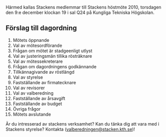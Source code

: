 <!--
.. title: Höstmöte
.. slug: hostmote
.. date: 2010-12-09 12:00:00 CEST
.. description:
.. category: 2010
.. author: Stacken
-->

Härmed kallas Stackens medlemmar till Stackens höstmöte 2010, torsdagen den 9:e december klockan 19 i sal Q24 på Kungliga Tekniska Högskolan. 

## Förslag till dagordning

1. Mötets öppnande
2. Val av mötesordförande
3. Frågan om mötet är stadgeenligt utlyst
4. Val av justeringsmän tillika rösträknare
5. Val av mötessekreterare
6. Frågan om dagordningens godkännande
7. Tillkännagivande av röstlängd
8. Val av styrelse
9. Fastställande av firmatecknare
10. Val av revisorer
11. Val av valberedning
12. Fastställande av årsavgift
13. Fastställande av budget
14. Övriga frågor
15. Mötets avslutande

Är du intresserad av stackens verksamhet? Kan du tänka dig att vara med i Stackens styrelse? Kontakta (valberedningen@stacken.kth.se)!

<!-- TEASER_END -->


